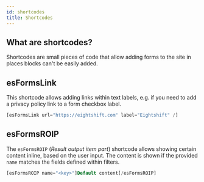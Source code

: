 ```yaml
---
id: shortcodes
title: Shortcodes
---
```


## What are shortcodes?

Shortcodes are small pieces of code that allow adding forms to the site in places blocks can't be easily added.

## esFormsLink

This shortcode allows adding links within text labels, e.g. if you need to add a privacy policy link to a form checkbox label.

```php
[esFormsLink url="https://eightshift.com" label="Eightshift" /]
```

## esFormsROIP

The `esFormsROIP` (_Result output item part_) shortcode allows showing certain content inline, based on the user input. The content is shown if the provided `name` matches the fields defined within filters.

```php
[esFormsROIP name="<key>"]Default content[/esFormsROIP]
```

